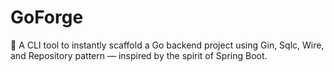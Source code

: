 # GoForge
🚀 A CLI tool to instantly scaffold a Go backend project using Gin, Sqlc, Wire, and Repository pattern — inspired by the spirit of Spring Boot.
